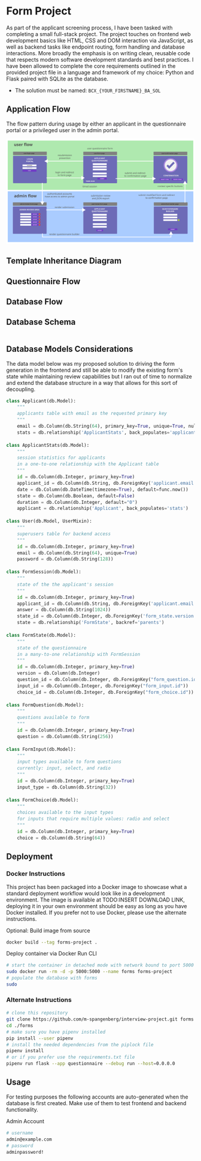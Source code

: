 # Form Project

As part of the applicant screening process, I have been tasked with completing a small full-stack project. The project touches on frontend web development basics like HTML, CSS and DOM interaction via JavaScript, as well as backend tasks like endpoint routing, form handling and database interactions. More broadly the emphasis is on writing clean, reusable code that respects modern software development standards and best practices. I have been allowed to complete the core requirements outlined in the provided project file in a language and framework of my choice: Python and Flask paired with SQLite as the database.

* The solution must be named: `BCX_{YOUR_FIRSTNAME}_BA_SOL`

## Application Flow

The flow pattern during usage by either an applicant in the questionnaire portal or a privileged user in the admin portal.

![Interview Project Flow Illustration](/readme/interview-project-flow.svg)


## Template Inheritance Diagram

## Questionnaire Flow

## Database Flow

## Database Schema

```sql
```

## Database Models Considerations

The data model below was my proposed solution to driving the form generation in the frontend and still be able to modify the existing form's state while maintaining review capabilities but I ran out of time to normalize and extend the database structure in a way that allows for this sort of decoupling.

```py
class Applicant(db.Model):
    """
    applicants table with email as the requested primary key
    """
    email = db.Column(db.String(64), primary_key=True, unique=True, nullable=False)
    stats = db.relationship('ApplicantStats', back_populates='applicant', uselist=False)

class ApplicantStats(db.Model):
    """
    session statistics for applicants
    in a one-to-one relationship with the Applicant table
    """
    id = db.Column(db.Integer, primary_key=True)
    applicant_id = db.Column(db.String, db.ForeignKey('applicant.email'))
    date = db.Column(db.DateTime(timezone=True), default=func.now())
    state = db.Column(db.Boolean, default=False)
    duration = db.Column(db.Integer, default="0")
    applicant = db.relationship('Applicant', back_populates='stats')

class User(db.Model, UserMixin):
    """
    superusers table for backend access
    """
    id = db.Column(db.Integer, primary_key=True)
    email = db.Column(db.String(64), unique=True)
    password = db.Column(db.String(128))

class FormSession(db.Model):
    """
    state of the the applicant's session
    """
    id = db.Column(db.Integer, primary_key=True)
    applicant_id = db.Column(db.String, db.ForeignKey('applicant.email'))
    answer = db.Column(db.String(1024))
    state_id = db.Column(db.Integer, db.ForeignKey('form_state.version'))
    state = db.relationship('FormState', backref='parents')

class FormState(db.Model):
    """
    state of the questionnaire
    in a many-to-one relationship with FormSession
    """
    id = db.Column(db.Integer, primary_key=True)
    version = db.Column(db.Integer)
    question_id = db.Column(db.Integer, db.ForeignKey("form_question.id"))
    input_id = db.Column(db.Integer, db.ForeignKey("form_input.id"))
    choice_id = db.Column(db.Integer, db.ForeignKey("form_choice.id"))

class FormQuestion(db.Model):
    """
    questions available to form
    """
    id = db.Column(db.Integer, primary_key=True)
    question = db.Column(db.String(256))
    
class FormInput(db.Model):
    """
    input types available to form questions
    currently: input, select, and radio
    """
    id = db.Column(db.Integer, primary_key=True)
    input_type = db.Column(db.String(32))

class FormChoice(db.Model):
    """
    choices available to the input types
    for inputs that require multiple values: radio and select
    """
    id = db.Column(db.Integer, primary_key=True)
    choice = db.Column(db.String(64))
```

## Deployment

### Docker Instructions

This project has been packaged into a Docker image to showcase what a standard deployment workflow would look like in a development environment. The image is available at TODO:INSERT DOWNLOAD LINK, deploying it in your own environment should be easy as long as you have Docker installed. If you prefer not to use Docker, please use the alternate instructions.

Optional: Build image from source

```bash
docker build --tag forms-project .
```

Deploy container via Docker Run CLI

```bash
# start the container in detached mode with network bound to port 5000 and destroy it on exit
sudo docker run -rm -d -p 5000:5000 --name forms forms-project
# populate the database with forms
sudo 
```

### Alternate Instructions

```bash
# clone this repository
git clone https://github.com/m-spangenberg/interview-project.git forms
cd ./forms
# make sure you have pipenv installed
pip install --user pipenv
# install the needed dependencies from the piplock file
pipenv install 
# or if you prefer use the requirements.txt file
pipenv run flask --app questionnaire --debug run --host=0.0.0.0
```

## Usage

For testing purposes the following accounts are auto-generated when the database is first created. Make use of them to test frontend and backend functionality.

Admin Account

```bash
# username
admin@example.com
# password
adminpassword!
```